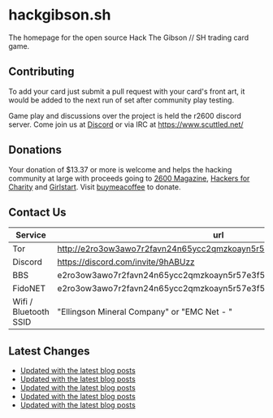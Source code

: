 # hackgibson.sh
The homepage for the open source Hack The Gibson // SH trading card game.


## Contributing

To add your card just submit a pull request with your card's front art, it would be added to the next run of set after community play testing.

Game play and discussions over the project is held the r2600 discord server. Come join us at [Discord](https://discord.com/invite/9hABUzz) or via IRC at https://www.scuttled.net/


## Donations

Your donation of $13.37 or more is welcome and helps the hacking community at large with proceeds going to [2600 Magazine](https://2600.com/), [Hackers for Charity](https://hackersforcharity.org) and [Girlstart](https://girlstart.org).  Visit [buymeacoffee](https://www.buymeacoffee.com/hackgibson.sh) to donate.


## Contact Us

Service | url
-|-
Tor | http://e2ro3ow3awo7r2favn24n65ycc2qmzkoayn5r57e3f56nvjwdcgg32ad.onion
Discord | https://discord.com/invite/9hABUzz
BBS | e2ro3ow3awo7r2favn24n65ycc2qmzkoayn5r57e3f56nvjwdcgg32ad.onion:23
FidoNET | e2ro3ow3awo7r2favn24n65ycc2qmzkoayn5r57e3f56nvjwdcgg32ad.onion:24554
Wifi / Bluetooth SSID | "Ellingson Mineral Company" or "EMC Net - <fidonet address>"

## Latest Changes
<!-- BLOG-POST-LIST:START -->
- [Updated with the latest blog posts](https://github.com/DFW2600/hackgibson.sh/commit/323821a7a9d67ce291ece70a53a4ddde59ea8e44)
- [Updated with the latest blog posts](https://github.com/DFW2600/hackgibson.sh/commit/d615efb64ba1d8c6b33b3156fabba8466814829f)
- [Updated with the latest blog posts](https://github.com/DFW2600/hackgibson.sh/commit/89b13a9351c6d9c6eb40c2f7b2bf3d0c1bbb4456)
- [Updated with the latest blog posts](https://github.com/DFW2600/hackgibson.sh/commit/e415ba33cfd1c2c0636bae45c66cf663db3544f1)
- [Updated with the latest blog posts](https://github.com/DFW2600/hackgibson.sh/commit/c11f591b99d2536200ca6893beb2a3748a5c05a5)
<!-- BLOG-POST-LIST:END -->
